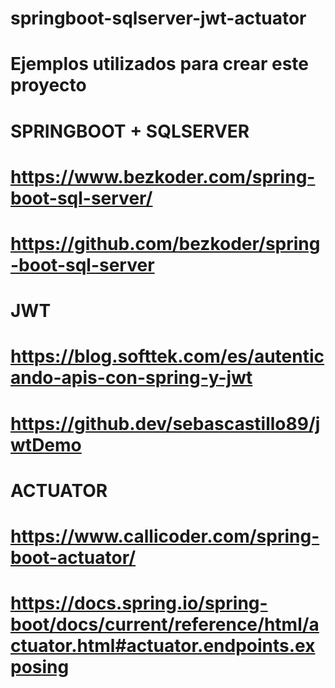 # springboot-sqlserver-jwt-actuator

# Ejemplos utilizados para crear este proyecto

# SPRINGBOOT + SQLSERVER
# https://www.bezkoder.com/spring-boot-sql-server/
# https://github.com/bezkoder/spring-boot-sql-server

# JWT
# https://blog.softtek.com/es/autenticando-apis-con-spring-y-jwt
# https://github.dev/sebascastillo89/jwtDemo

# ACTUATOR
# https://www.callicoder.com/spring-boot-actuator/
# https://docs.spring.io/spring-boot/docs/current/reference/html/actuator.html#actuator.endpoints.exposing

